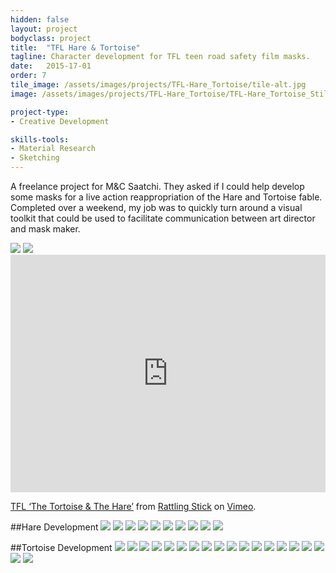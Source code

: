 ```yaml
---
hidden: false
layout: project
bodyclass: project
title:  "TFL Hare & Tortoise"
tagline: Character development for TFL teen road safety film masks.
date:   2015-17-01
order: 7
tile_image: /assets/images/projects/TFL-Hare_Tortoise/tile-alt.jpg
image: /assets/images/projects/TFL-Hare_Tortoise/TFL-Hare_Tortoise_Still-Hero.jpg

project-type:
- Creative Development

skills-tools: 
- Material Research
- Sketching
---
```


A freelance project for M&C Saatchi. They asked if I could help develop some masks for a live action reappropriation of the Hare and Tortoise fable. Completed over a weekend, my job was to quickly turn around a visual toolkit that could be used to facilitate communication between art director and mask maker.

<img src="/assets/images/projects/TFL-Hare_Tortoise/TFL-Hare_Tortoise_Still-01.jpg" />
<img src="/assets/images/projects/TFL-Hare_Tortoise/TFL-Hare_Tortoise_Still-02.jpg" />

<iframe src="https://player.vimeo.com/video/121690608" width="100%" height="380" frameborder="0" webkitallowfullscreen mozallowfullscreen allowfullscreen></iframe> <p><a href="https://vimeo.com/121690608">TFL &lsquo;The Tortoise &amp; The Hare&rsquo;</a> from <a href="https://vimeo.com/rattlingstick">Rattling Stick</a> on <a href="https://vimeo.com">Vimeo</a>.</p>

##Hare Development
<img src="/assets/images/projects/TFL-Hare_Tortoise/Hare-01.jpg" />
<img src="/assets/images/projects/TFL-Hare_Tortoise/Hare-02.jpg" />
<img src="/assets/images/projects/TFL-Hare_Tortoise/Hare-03.jpg" />
<img src="/assets/images/projects/TFL-Hare_Tortoise/Hare-04.jpg" />
<img src="/assets/images/projects/TFL-Hare_Tortoise/Hare-05.jpg" />
<img src="/assets/images/projects/TFL-Hare_Tortoise/Hare-06.jpg" />
<img src="/assets/images/projects/TFL-Hare_Tortoise/Hare-07.jpg" />
<img src="/assets/images/projects/TFL-Hare_Tortoise/Hare-08.jpg" />
<img src="/assets/images/projects/TFL-Hare_Tortoise/Hare-09.jpg" />
<img src="/assets/images/projects/TFL-Hare_Tortoise/Hare-10.jpg" />

##Tortoise Development
<img src="/assets/images/projects/TFL-Hare_Tortoise/Tortoise-01.jpg" />
<img src="/assets/images/projects/TFL-Hare_Tortoise/Tortoise-02.jpg" />
<img src="/assets/images/projects/TFL-Hare_Tortoise/Tortoise-03.jpg" />
<img src="/assets/images/projects/TFL-Hare_Tortoise/Tortoise-04.jpg" />
<img src="/assets/images/projects/TFL-Hare_Tortoise/Tortoise-05.jpg" />
<img src="/assets/images/projects/TFL-Hare_Tortoise/Tortoise-06.jpg" />
<img src="/assets/images/projects/TFL-Hare_Tortoise/Tortoise-07.jpg" />
<img src="/assets/images/projects/TFL-Hare_Tortoise/Tortoise-08.jpg" />
<img src="/assets/images/projects/TFL-Hare_Tortoise/Tortoise-09.jpg" />
<img src="/assets/images/projects/TFL-Hare_Tortoise/Tortoise-10.jpg" />
<img src="/assets/images/projects/TFL-Hare_Tortoise/Tortoise-11.jpg" />
<img src="/assets/images/projects/TFL-Hare_Tortoise/Tortoise-12.jpg" />
<img src="/assets/images/projects/TFL-Hare_Tortoise/Tortoise-13.jpg" />
<img src="/assets/images/projects/TFL-Hare_Tortoise/Tortoise-14.jpg" />
<img src="/assets/images/projects/TFL-Hare_Tortoise/Tortoise-15.jpg" />
<img src="/assets/images/projects/TFL-Hare_Tortoise/Tortoise-16.jpg" />
<img src="/assets/images/projects/TFL-Hare_Tortoise/Tortoise-17.jpg" />
<img src="/assets/images/projects/TFL-Hare_Tortoise/Tortoise-18.jpg" />
<img src="/assets/images/projects/TFL-Hare_Tortoise/Tortoise-19.jpg" />
